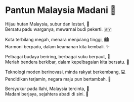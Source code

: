 # Pantun Malaysia Madani 🌺

Hijau hutan Malaysia, subur dan lestari, 🌳  
Bersatu padu warganya, mewarnai budi pekerti. 🇲🇾

Kota terbilang megah, menara menjulang tinggi, 🏙️  
Harmoni berpadu, dalam keamanan kita kembali. ✨

Pelbagai budaya beriring, berbagai suku berpaut, 👫  
Meriah bendera berkibar, dalam kepelbagaian kita bersatu. 🎉

Teknologi moden berinovasi, minda rakyat berkembang, 💻  
Pendidikan terjamin, negara maju pun bertambah. 📘

Bersyukur pada Ilahi, Malaysia tercinta, 🤲  
Madani berjaya, sejahtera abadi di sini. 🌈
